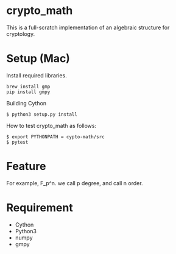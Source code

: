 # crypto_math

This is a full-scratch implementation of an algebraic structure for cryptology.


# Setup (Mac)

Install required libraries.

```
brew install gmp
pip install gmpy 
```


Building Cython 

```
$ python3 setup.py install
```

How to test crypto_math as follows:

```
$ export PYTHONPATH = cypto-math/src
$ pytest 
```

# Feature

For example, F_p^n. we call p degree, and call n order.

# Requirement

- Cython
- Python3
- numpy
- gmpy
